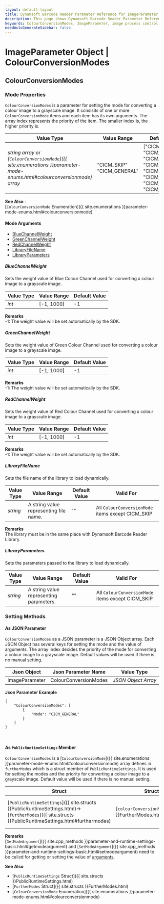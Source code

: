 ```yaml
---
layout: default-layout
title: Dynamsoft Barcode Reader Parameter Reference for ImageParameter Object - ColourConversionModes
description: This page shows Dynamsoft Barcode Reader Parameter Reference for ImageParameter Object - ColourConversionModes.
keywords: ColourConversionModes, ImageParameter, image process control parameters, parameter reference, parameter
needAutoGenerateSidebar: false
---
```



# ImageParameter Object | ColourConversionModes


## ColourConversionModes

### Mode Properties
`ColourConversionModes` is a parameter for setting the mode for converting a colour image to a grayscale image. It consisits of one or more `ColourConversionMode` items and each item has its own arguments. The array index represents the priority of the item. The smaller index is, the higher priority is.

| Value Type | Value Range | Default Value |
| ---------- | ----------- | ------------- |
| *string array* or *[`ColourConversionMode`]({{ site.enumerations }}parameter-mode-enums.html#colourconversionmode) array* | "CICM_SKIP"<br>"CICM_GENERAL" | ["CICM_GENERAL", "CICM_SKIP", "CICM_SKIP", "CICM_SKIP", "CICM_SKIP", "CICM_SKIP", "CICM_SKIP", "CICM_SKIP"] |

**See Also**    :   
    [`ColourConversionMode` Enumeration]({{ site.enumerations }}parameter-mode-enums.html#colourconversionmode)
    
#### Mode Arguments
- [BlueChannelWeight](#bluechannelweight)
- [GreenChannelWeight](#greenchannelweight)
- [RedChannelWeight](#redchannelweight)
- [LibraryFileName](#libraryfilename)
- [LibraryParameters](#libraryparameters)
 
##### BlueChannelWeight 
Sets the weight value of Blue Colour Channel used for converting a colour image to a grayscale image.

| Value Type | Value Range | Default Value | 
| ---------- | ----------- | ------------- |
| *int* | [-1, 1000] | -1 |         

**Remarks**         
  -1: The weight value will be set automatically by the SDK. 
  

##### GreenChannelWeight 
Sets the weight value of Green Colour Channel used for converting a colour image to a grayscale image.

| Value Type | Value Range | Default Value | 
| ---------- | ----------- | ------------- |
| *int* | [-1, 1000] | -1 |         

**Remarks**         
  -1: The weight value will be set automatically by the SDK. 


##### RedChannelWeight 
Sets the weight value of Red Colour Channel used for converting a colour image to a grayscale image.

| Value Type | Value Range | Default Value | 
| ---------- | ----------- | ------------- |
| *int* | [-1, 1000] | -1 |         

**Remarks**         
  -1: The weight value will be set automatically by the SDK. 


##### LibraryFileName 
Sets the file name of the library to load dynamically.

| Value Type | Value Range | Default Value | Valid For | 
| ---------- | ----------- | ------------- | ----------- |
| *string* | A string value representing file name. | "" | All `ColourConversionMode` items except CICM_SKIP |         


**Remarks**         
  The library must be in the same place with Dynamsoft Barcode Reader Library.


##### LibraryParameters 
Sets the parameters passed to the library to load dynamically.

| Value Type | Value Range | Default Value | Valid For | 
| ---------- | ----------- | ------------- | ----------- |
| *string* | A string value representing parameters. | "" | All `ColourConversionMode` items except CICM_SKIP |         


### Setting Methods

#### As JSON Parameter
`ColourConversionModes` as a JSON parameter is a JSON Object array. Each JSON Object has several keys for setting the mode and the value of arguments. The array index decides the priority of the mode for converting a colour image to a grayscale image. Default values will be used if there is no manual setting.


| Json Object |	Json Parameter Name | Value Type |
| ----------- | ------------------- | ---------- |
| ImageParameter | ColourConversionModes | *JSON Object Array* | 

**Json Parameter Example**   
```
{
    "ColourConversionModes": [
        {
            "Mode": "CICM_GENERAL"
        }
    ]
}
```

&nbsp;


#### As `PublicRuntimeSettings` Member
`ColourConversionModes` is a [`ColourConversionMode`]({{ site.enumerations }}parameter-mode-enums.html#colourconversionmode) array defines in `furtherModes` which is a struct member of `PublicRuntimeSettings`. It is used for setting the modes and the priority for converting a colour image to a grayscale image. Default value will be used if there is no manual setting.

| Struct |	Struct Member Name | Value Type |
| ------ | ------------------ | ---------- |
| [`PublicRuntimeSettings`]({{ site.structs }}PublicRuntimeSettings.html)->[`furtherModes`]({{ site.structs }}PublicRuntimeSettings.html#furthermodes) | [`colourConversionModes`]({{ site.structs }}FurtherModes.html#colourconversionmodes) | [`ColourConversionMode`]({{ site.enumerations }}parameter-mode-enums.html#colourconversionmode)[8] |

**Remarks**     
[`GetModeArgument`]({{ site.cpp_methods }}parameter-and-runtime-settings-basic.html#getmodeargument) and [`SetModeArgument`]({{ site.cpp_methods }}parameter-and-runtime-settings-basic.html#setmodeargument) need to be called for getting or setting the value of [arguments](#mode-arguments).


**See Also**      
- [`PublicRuntimeSettings` Struct]({{ site.structs }}PublicRuntimeSettings.html)
- [`FurtherModes` Struct]({{ site.structs }}FurtherModes.html)
- [`ColourConversionMode` Enumeration]({{ site.enumerations }}parameter-mode-enums.html#colourconversionmode)
